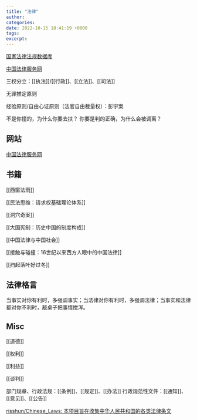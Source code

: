 ```yaml
---
title: "法律"
author: 
categories: 
date: 2022-10-15 18:41:19 +0800
tags: 
excerpt: 
---
```





[国家法律法规数据库](https://flk.npc.gov.cn/)

[中国法律服务网](http://www.12348.gov.cn/#/publicies/legalAid/legalAid)


三权分立：[[执法]]/[[行政]]、[[立法]]、[[司法]]




无罪推定原则


经验原则/自由心证原则（法官自由裁量权）：彭宇案

不是你撞的，为什么你要去扶？
你要是判的正确，为什么会被调离？



## 网站

[中国法律服务网](http://www.12348.gov.cn/#/homepage)

## 书籍

[[西窗法雨]]

[[民法思维：请求权基础理论体系]]

[[洞穴奇案]]

[[大国宪制：历史中国的制度构成]]

[[中国法律与中国社会]]

[[接触与碰撞：16世纪以来西方人眼中的中国法律]]

[[扫起落叶好过冬]]

## 法律格言

当事实对你有利时，多强调事实；当法律对你有利时，多强调法律；当事实和法律都对你不利时，敲桌子把事情搅浑。


## Misc

[[道德]]

[[权利]]

[[利益]]

[[谈判]]

部门规章、行政法规：[[条例]]、[[规定]]、[[办法]]
行政规范性文件：[[通知]]、[[意见]]、[[公告]]


[risshun/Chinese_Laws: 本项目旨在收集中华人民共和国的各类法律条文](https://github.com/risshun/Chinese_Laws)



